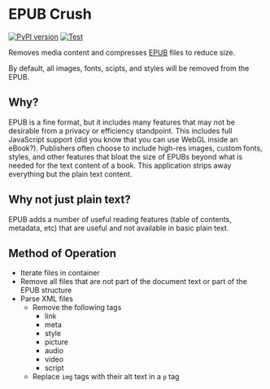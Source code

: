 EPUB Crush
==========

[![PyPI version](https://badge.fury.io/py/epubcrush.svg)](https://badge.fury.io/py/epubcrush)
[![Test](https://github.com/jncraton/epubcrush/actions/workflows/build.yml/badge.svg)](https://github.com/jncraton/epubcrush/actions/workflows/build.yml)

Removes media content and compresses [EPUB](https://en.wikipedia.org/wiki/EPUB) files to reduce size.

By default, all images, fonts, scipts, and styles will be removed from the EPUB.

Why?
-----

EPUB is a fine format, but it includes many features that may not be desirable from a privacy or efficiency standpoint. This includes full JavaScript support (did you know that you can use WebGL inside an eBook?). Publishers often choose to include high-res images, custom fonts, styles, and other features that bloat the size of EPUBs beyond what is needed for the text content of a book. This application strips away everything but the plain text content.

Why not just plain text?
------------------------

EPUB adds a number of useful reading features (table of contents, metadata, etc) that are useful and not available in basic plain text.

Method of Operation
-------------------

- Iterate files in container
- Remove all files that are not part of the document text or part of the EPUB structure
- Parse XML files
  - Remove the following tags
    - link
    - meta
    - style
    - picture
    - audio
    - video
    - script
  - Replace `img` tags with their alt text in a `p` tag
